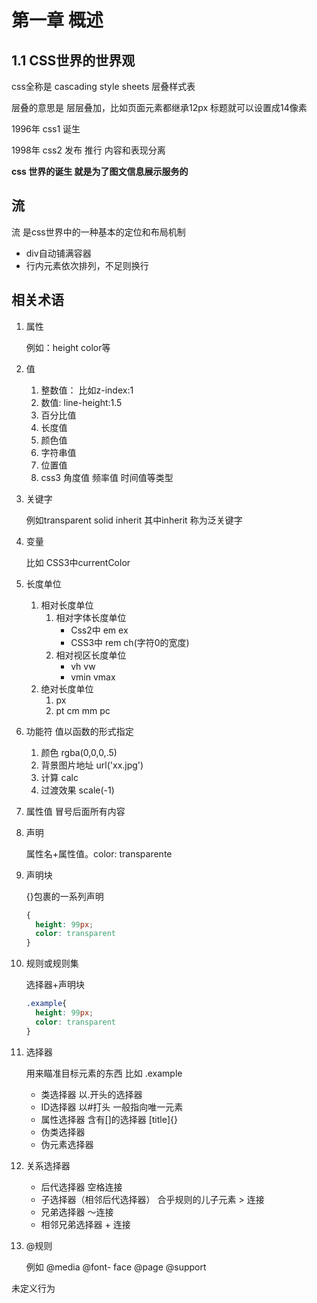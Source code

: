 # 第一章 概述

## 1.1 CSS世界的世界观

css全称是 cascading style sheets  层叠样式表

层叠的意思是 层层叠加，比如页面元素都继承12px  标题就可以设置成14像素

1996年 css1 诞生

1998年 css2 发布 推行 内容和表现分离

**css 世界的诞生 就是为了图文信息展示服务的**

## 流

流   是css世界中的一种基本的定位和布局机制

+ div自动铺满容器
+ 行内元素依次排列，不足则换行

## 相关术语

1. 属性
   
   例如：height color等

2. 值
   
   1. 整数值： 比如z-index:1 
   2. 数值: line-height:1.5
   3. 百分比值
   4. 长度值
   5. 颜色值
   6. 字符串值
   7. 位置值
   8. css3 角度值 频率值 时间值等类型

3. 关键字
   
   例如transparent  solid inherit 其中inherit 称为泛关键字

4. 变量
   
   比如 CSS3中currentColor 

5. 长度单位
   
   1. 相对长度单位
      1. 相对字体长度单位
         + Css2中 em ex
         + CSS3中 rem ch(字符0的宽度)
      2. 相对视区长度单位
         + vh vw
         + vmin vmax
   2. 绝对长度单位
      1. px
      2. pt cm mm pc

6. 功能符  值以函数的形式指定
   
   1. 颜色 rgba(0,0,0,.5)
   2. 背景图片地址 url('xx.jpg')
   3. 计算 calc 
   4. 过渡效果 scale(-1)

7. 属性值 冒号后面所有内容

8. 声明
   
   属性名+属性值。color: transparente 

9. 声明块
   
   {}包裹的一系列声明
   
   ```css
   {
     height: 99px;
     color: transparent
   }
   ```

10. 规则或规则集
    
    选择器+声明块
    
    ```css
    .example{
      height: 99px;
      color: transparent
    }
    ```

11. 选择器
    
    用来瞄准目标元素的东西 比如 .example
    
    + 类选择器  以.开头的选择器
    + ID选择器  以#打头 一般指向唯一元素
    + 属性选择器 含有[]的选择器 [title]{}
    + 伪类选择器
    + 伪元素选择器

12. 关系选择器
    
    + 后代选择器              空格连接
    + 子选择器（相邻后代选择器）       合乎规则的儿子元素   > 连接
    + 兄弟选择器              ～连接
    + 相邻兄弟选择器       + 连接

13. @规则
    
    例如 @media @font- face @page @support

未定义行为